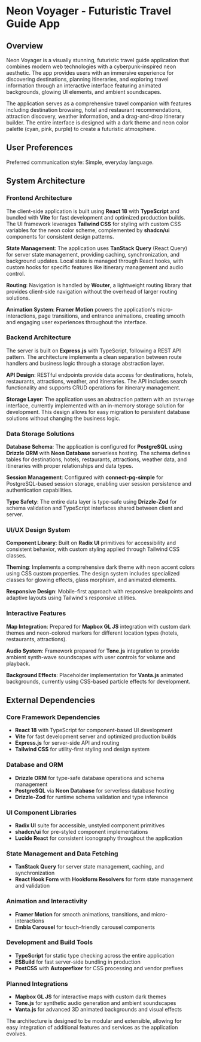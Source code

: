 # Neon Voyager - Futuristic Travel Guide App

## Overview

Neon Voyager is a visually stunning, futuristic travel guide application that combines modern web technologies with a cyberpunk-inspired neon aesthetic. The app provides users with an immersive experience for discovering destinations, planning itineraries, and exploring travel information through an interactive interface featuring animated backgrounds, glowing UI elements, and ambient soundscapes.

The application serves as a comprehensive travel companion with features including destination browsing, hotel and restaurant recommendations, attraction discovery, weather information, and a drag-and-drop itinerary builder. The entire interface is designed with a dark theme and neon color palette (cyan, pink, purple) to create a futuristic atmosphere.

## User Preferences

Preferred communication style: Simple, everyday language.

## System Architecture

### Frontend Architecture
The client-side application is built using **React 18** with **TypeScript** and bundled with **Vite** for fast development and optimized production builds. The UI framework leverages **Tailwind CSS** for styling with custom CSS variables for the neon color scheme, complemented by **shadcn/ui** components for consistent design patterns.

**State Management**: The application uses **TanStack Query** (React Query) for server state management, providing caching, synchronization, and background updates. Local state is managed through React hooks, with custom hooks for specific features like itinerary management and audio control.

**Routing**: Navigation is handled by **Wouter**, a lightweight routing library that provides client-side navigation without the overhead of larger routing solutions.

**Animation System**: **Framer Motion** powers the application's micro-interactions, page transitions, and entrance animations, creating smooth and engaging user experiences throughout the interface.

### Backend Architecture
The server is built on **Express.js** with TypeScript, following a REST API pattern. The architecture implements a clean separation between route handlers and business logic through a storage abstraction layer.

**API Design**: RESTful endpoints provide data access for destinations, hotels, restaurants, attractions, weather, and itineraries. The API includes search functionality and supports CRUD operations for itinerary management.

**Storage Layer**: The application uses an abstraction pattern with an `IStorage` interface, currently implemented with an in-memory storage solution for development. This design allows for easy migration to persistent database solutions without changing the business logic.

### Data Storage Solutions
**Database Schema**: The application is configured for **PostgreSQL** using **Drizzle ORM** with **Neon Database** serverless hosting. The schema defines tables for destinations, hotels, restaurants, attractions, weather data, and itineraries with proper relationships and data types.

**Session Management**: Configured with **connect-pg-simple** for PostgreSQL-based session storage, enabling user session persistence and authentication capabilities.

**Type Safety**: The entire data layer is type-safe using **Drizzle-Zod** for schema validation and TypeScript interfaces shared between client and server.

### UI/UX Design System
**Component Library**: Built on **Radix UI** primitives for accessibility and consistent behavior, with custom styling applied through Tailwind CSS classes.

**Theming**: Implements a comprehensive dark theme with neon accent colors using CSS custom properties. The design system includes specialized classes for glowing effects, glass morphism, and animated elements.

**Responsive Design**: Mobile-first approach with responsive breakpoints and adaptive layouts using Tailwind's responsive utilities.

### Interactive Features
**Map Integration**: Prepared for **Mapbox GL JS** integration with custom dark themes and neon-colored markers for different location types (hotels, restaurants, attractions).

**Audio System**: Framework prepared for **Tone.js** integration to provide ambient synth-wave soundscapes with user controls for volume and playback.

**Background Effects**: Placeholder implementation for **Vanta.js** animated backgrounds, currently using CSS-based particle effects for development.

## External Dependencies

### Core Framework Dependencies
- **React 18** with TypeScript for component-based UI development
- **Vite** for fast development server and optimized production builds
- **Express.js** for server-side API and routing
- **Tailwind CSS** for utility-first styling and design system

### Database and ORM
- **Drizzle ORM** for type-safe database operations and schema management
- **PostgreSQL** via **Neon Database** for serverless database hosting
- **Drizzle-Zod** for runtime schema validation and type inference

### UI Component Libraries
- **Radix UI** suite for accessible, unstyled component primitives
- **shadcn/ui** for pre-styled component implementations
- **Lucide React** for consistent iconography throughout the application

### State Management and Data Fetching
- **TanStack Query** for server state management, caching, and synchronization
- **React Hook Form** with **Hookform Resolvers** for form state management and validation

### Animation and Interactivity
- **Framer Motion** for smooth animations, transitions, and micro-interactions
- **Embla Carousel** for touch-friendly carousel components

### Development and Build Tools
- **TypeScript** for static type checking across the entire application
- **ESBuild** for fast server-side bundling in production
- **PostCSS** with **Autoprefixer** for CSS processing and vendor prefixes

### Planned Integrations
- **Mapbox GL JS** for interactive maps with custom dark themes
- **Tone.js** for synthetic audio generation and ambient soundscapes
- **Vanta.js** for advanced 3D animated backgrounds and visual effects

The architecture is designed to be modular and extensible, allowing for easy integration of additional features and services as the application evolves.